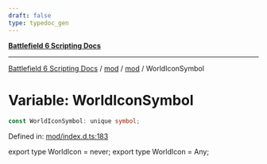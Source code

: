 ```yaml
---
draft: false
type: typedoc_gen
---
```


[**Battlefield 6 Scripting Docs**](../../../_index.md)

***

[Battlefield 6 Scripting Docs](../../../_index.md) / [mod](../../_index.md) / [mod](../_index.md) / WorldIconSymbol

# Variable: WorldIconSymbol

```ts
const WorldIconSymbol: unique symbol;
```

Defined in: [mod/index.d.ts:183](https://github.com/battlefield-portal-community/portal-docs/blob/ff09b2690670f74de7e97198022e5a97ff1161ff/generators/santiago/mod/index.d.ts#L183)

export type WorldIcon = never;
export type WorldIcon = Any;
